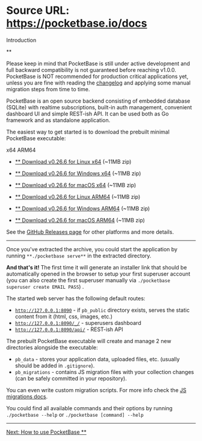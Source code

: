 # Source URL: https://pocketbase.io/docs

Introduction

**

Please keep in mind that PocketBase is still under active development and full backward compatibility is not guaranteed before reaching v1.0.0. PocketBase is NOT recommended for production critical applications yet, unless you are fine with reading the [changelog](https://github.com/pocketbase/pocketbase/blob/master/CHANGELOG.md) and applying some manual migration steps from time to time.

PocketBase is an open source backend consisting of embedded database (SQLite) with realtime subscriptions, built-in auth management, convenient dashboard UI and simple REST-ish API. It can be used both as Go framework and as standalone application.

The easiest way to get started is to download the prebuilt minimal PocketBase executable:

x64 ARM64

  * [** Download v0.26.6 for Linux x64](https://github.com/pocketbase/pocketbase/releases/download/v0.26.6/pocketbase_0.26.6_linux_amd64.zip) (~11MB zip)

  * [** Download v0.26.6 for Windows x64](https://github.com/pocketbase/pocketbase/releases/download/v0.26.6/pocketbase_0.26.6_windows_amd64.zip) (~11MB zip)

  * [** Download v0.26.6 for macOS x64](https://github.com/pocketbase/pocketbase/releases/download/v0.26.6/pocketbase_0.26.6_darwin_amd64.zip) (~11MB zip)

  * [** Download v0.26.6 for Linux ARM64](https://github.com/pocketbase/pocketbase/releases/download/v0.26.6/pocketbase_0.26.6_linux_arm64.zip) (~11MB zip)

  * [** Download v0.26.6 for Windows ARM64](https://github.com/pocketbase/pocketbase/releases/download/v0.26.6/pocketbase_0.26.6_windows_arm64.zip) (~11MB zip)

  * [** Download v0.26.6 for macOS ARM64](https://github.com/pocketbase/pocketbase/releases/download/v0.26.6/pocketbase_0.26.6_darwin_arm64.zip) (~11MB zip)

See the [GitHub Releases page](https://github.com/pocketbase/pocketbase/releases) for other platforms and more details.

* * *

Once you've extracted the archive, you could start the application by running `**./pocketbase serve**` in the extracted directory.

**And that's it!** The first time it will generate an installer link that should be automatically opened in the browser to setup your first superuser account (you can also create the first superuser manually via `./pocketbase superuser create EMAIL PASS`) .

The started web server has the following default routes:

  * [`http://127.0.0.1:8090`](http://127.0.0.1:8090) \- if `pb_public` directory exists, serves the static content from it (html, css, images, etc.)
  * [`http://127.0.0.1:8090/_/`](http://127.0.0.1:8090/_/) \- superusers dashboard
  * [`http://127.0.0.1:8090/api/`](http://127.0.0.1:8090/api/) \- REST-ish API

The prebuilt PocketBase executable will create and manage 2 new directories alongside the executable:

  * `pb_data` \- stores your application data, uploaded files, etc. (usually should be added in `.gitignore`).
  * `pb_migrations` \- contains JS migration files with your collection changes (can be safely committed in your repository).   

You can even write custom migration scripts. For more info check the [JS migrations docs](/docs/js-migrations).

You could find all available commands and their options by running `./pocketbase --help` or `./pocketbase [command] --help`

* * *

[Next: How to use PocketBase **](/docs/how-to-use)